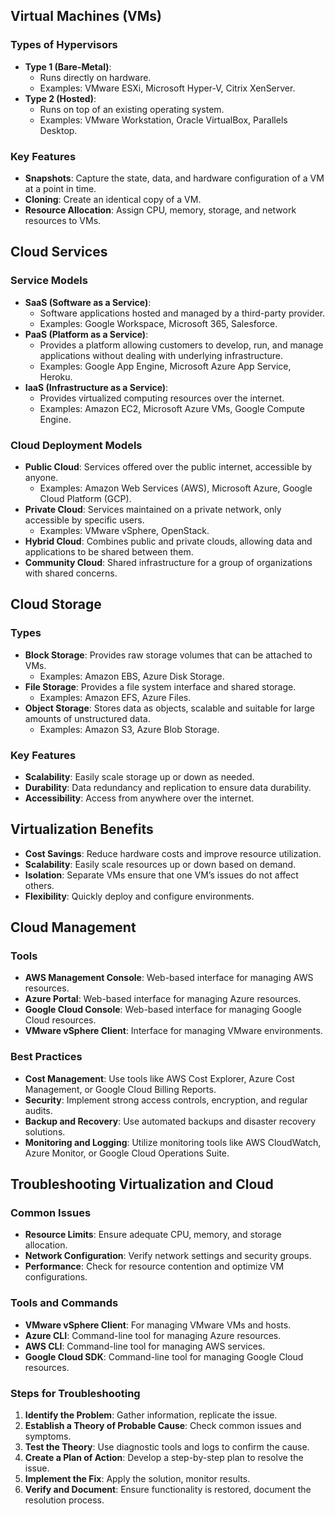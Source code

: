 
## Virtual Machines (VMs)

### Types of Hypervisors

- **Type 1 (Bare-Metal)**:
  - Runs directly on hardware.
  - Examples: VMware ESXi, Microsoft Hyper-V, Citrix XenServer.
- **Type 2 (Hosted)**:
  - Runs on top of an existing operating system.
  - Examples: VMware Workstation, Oracle VirtualBox, Parallels Desktop.

### Key Features

- **Snapshots**: Capture the state, data, and hardware configuration of a VM at a point in time.
- **Cloning**: Create an identical copy of a VM.
- **Resource Allocation**: Assign CPU, memory, storage, and network resources to VMs.

## Cloud Services

### Service Models

- **SaaS (Software as a Service)**:
  - Software applications hosted and managed by a third-party provider.
  - Examples: Google Workspace, Microsoft 365, Salesforce.
- **PaaS (Platform as a Service)**:
  - Provides a platform allowing customers to develop, run, and manage applications without dealing with underlying infrastructure.
  - Examples: Google App Engine, Microsoft Azure App Service, Heroku.
- **IaaS (Infrastructure as a Service)**:
  - Provides virtualized computing resources over the internet.
  - Examples: Amazon EC2, Microsoft Azure VMs, Google Compute Engine.

### Cloud Deployment Models

- **Public Cloud**: Services offered over the public internet, accessible by anyone.
  - Examples: Amazon Web Services (AWS), Microsoft Azure, Google Cloud Platform (GCP).
- **Private Cloud**: Services maintained on a private network, only accessible by specific users.
  - Examples: VMware vSphere, OpenStack.
- **Hybrid Cloud**: Combines public and private clouds, allowing data and applications to be shared between them.
- **Community Cloud**: Shared infrastructure for a group of organizations with shared concerns.

## Cloud Storage

### Types

- **Block Storage**: Provides raw storage volumes that can be attached to VMs.
  - Examples: Amazon EBS, Azure Disk Storage.
- **File Storage**: Provides a file system interface and shared storage.
  - Examples: Amazon EFS, Azure Files.
- **Object Storage**: Stores data as objects, scalable and suitable for large amounts of unstructured data.
  - Examples: Amazon S3, Azure Blob Storage.

### Key Features

- **Scalability**: Easily scale storage up or down as needed.
- **Durability**: Data redundancy and replication to ensure data durability.
- **Accessibility**: Access from anywhere over the internet.

## Virtualization Benefits

- **Cost Savings**: Reduce hardware costs and improve resource utilization.
- **Scalability**: Easily scale resources up or down based on demand.
- **Isolation**: Separate VMs ensure that one VM’s issues do not affect others.
- **Flexibility**: Quickly deploy and configure environments.

## Cloud Management

### Tools

- **AWS Management Console**: Web-based interface for managing AWS resources.
- **Azure Portal**: Web-based interface for managing Azure resources.
- **Google Cloud Console**: Web-based interface for managing Google Cloud resources.
- **VMware vSphere Client**: Interface for managing VMware environments.

### Best Practices

- **Cost Management**: Use tools like AWS Cost Explorer, Azure Cost Management, or Google Cloud Billing Reports.
- **Security**: Implement strong access controls, encryption, and regular audits.
- **Backup and Recovery**: Use automated backups and disaster recovery solutions.
- **Monitoring and Logging**: Utilize monitoring tools like AWS CloudWatch, Azure Monitor, or Google Cloud Operations Suite.

## Troubleshooting Virtualization and Cloud

### Common Issues

- **Resource Limits**: Ensure adequate CPU, memory, and storage allocation.
- **Network Configuration**: Verify network settings and security groups.
- **Performance**: Check for resource contention and optimize VM configurations.

### Tools and Commands

- **VMware vSphere Client**: For managing VMware VMs and hosts.
- **Azure CLI**: Command-line tool for managing Azure resources.
- **AWS CLI**: Command-line tool for managing AWS services.
- **Google Cloud SDK**: Command-line tool for managing Google Cloud resources.

### Steps for Troubleshooting

1. **Identify the Problem**: Gather information, replicate the issue.
2. **Establish a Theory of Probable Cause**: Check common issues and symptoms.
3. **Test the Theory**: Use diagnostic tools and logs to confirm the cause.
4. **Create a Plan of Action**: Develop a step-by-step plan to resolve the issue.
5. **Implement the Fix**: Apply the solution, monitor results.
6. **Verify and Document**: Ensure functionality is restored, document the resolution process.
